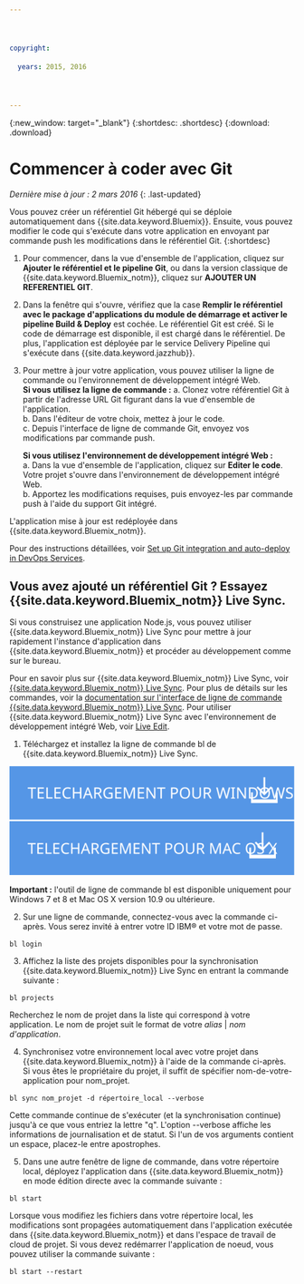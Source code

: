 ```yaml
---

 

copyright:

  years: 2015, 2016

 

---
```


{:new_window: target="_blank"}
{:shortdesc: .shortdesc}
{:download: .download}

# Commencer à coder avec Git
*Dernière mise à jour : 2 mars 2016*
{: .last-updated}  

Vous pouvez créer un référentiel Git hébergé qui se déploie automatiquement dans {{site.data.keyword.Bluemix}}. Ensuite, vous pouvez modifier le code qui s'exécute dans votre application en envoyant par commande push les modifications dans le référentiel Git. 
{:shortdesc}

1. Pour commencer, dans la vue d'ensemble de l'application, cliquez sur **Ajouter le référentiel et le pipeline Git**, ou dans la version classique de {{site.data.keyword.Bluemix_notm}}, cliquez sur **AJOUTER UN REFERENTIEL GIT**. 
2. Dans la fenêtre qui s'ouvre, vérifiez que la case **Remplir le référentiel avec le package d'applications du module de démarrage et activer le pipeline Build & Deploy** est cochée. Le référentiel Git est créé. Si le code de démarrage est disponible, il est chargé dans le référentiel. De plus, l'application est déployée par le service Delivery Pipeline qui s'exécute dans {{site.data.keyword.jazzhub}}.  
3. Pour mettre à jour votre application, vous pouvez utiliser la ligne de commande ou l'environnement de développement intégré Web.  
   **Si vous utilisez la ligne de commande :**
   a. Clonez votre référentiel Git à partir de l'adresse URL Git figurant dans la vue d'ensemble de l'application.  
   b. Dans l'éditeur de votre choix, mettez à jour le code.  
   c. Depuis l'interface de ligne de commande Git, envoyez vos modifications par commande push.  
	    
   **Si vous utilisez l'environnement de développement intégré Web :**  
   a. Dans la vue d'ensemble de l'application, cliquez sur **Editer le code**. Votre projet s'ouvre dans l'environnement de développement intégré Web.  
   b. Apportez les modifications requises, puis envoyez-les par commande push à l'aide du support Git intégré.  
		
L'application mise à jour est redéployée dans {{site.data.keyword.Bluemix_notm}}.  

Pour des instructions détaillées, voir [Set up Git integration and auto-deploy in DevOps Services](https://hub.jazz.net/tutorials/jazzeditor/#git_integration_and_autodeployment).  

## Vous avez ajouté un référentiel Git ? Essayez {{site.data.keyword.Bluemix_notm}} Live Sync.  

Si vous construisez une application Node.js, vous pouvez utiliser {{site.data.keyword.Bluemix_notm}} Live Sync pour mettre à jour rapidement l'instance d'application dans {{site.data.keyword.Bluemix_notm}} et procéder au développement comme sur le bureau.  

Pour en savoir plus sur {{site.data.keyword.Bluemix_notm}} Live Sync, voir [{{site.data.keyword.Bluemix_notm}} Live Sync](../develop/bluemixlive.html). Pour plus de détails sur les commandes, voir la [documentation sur l'interface de ligne de commande {{site.data.keyword.Bluemix_notm}} Live Sync](../cli/reference/bl/index.html). Pour utiliser {{site.data.keyword.Bluemix_notm}} Live Sync avec l'environnement de développement intégré Web, voir [Live Edit](../develop/bluemixlive.html).  

1. Téléchargez et installez la ligne de commande bl de {{site.data.keyword.Bluemix_notm}} Live Sync. 

<p>
<a class="xref" href="http://livesyncdownload.ng.bluemix.net/downloads/blive_setup.msi" target="_blank" title="(Ouverture dans un nouvel onglet ou une nouvelle fenêtre)"><img class="image" src="images/bl_gs_icons_windows_b.svg" alt="Bouton de téléchargement de la ligne de commande bl Windows" /> </a> <a class="xref" href="http://livesyncdownload.ng.bluemix.net/downloads/BluemixLive.pkg" target="_blank" title="(Ouverture dans un nouvel onglet ou une nouvelle fenêtre)"><img class="image" src="images/bl_gs_icons_mac-osx_b.svg" alt="Bouton de téléchargement de la ligne de commande bl Mac" /> </a>
</p>

**Important :** l'outil de ligne de commande bl est disponible uniquement pour Windows 7 et 8 et Mac OS X version 10.9 ou ultérieure. 

2. Sur une ligne de commande, connectez-vous avec la commande ci-après. Vous serez invité à entrer votre ID IBM® et votre mot de passe. 
```
bl login
```

3. Affichez la liste des projets disponibles pour la synchronisation {{site.data.keyword.Bluemix_notm}} Live Sync en entrant la commande suivante : 
```
bl projects
```
Recherchez le nom de projet dans la liste qui correspond à votre application. Le nom de projet suit le format de votre *alias* | *nom d'application*. 

4. Synchronisez votre environnement local avec votre projet dans {{site.data.keyword.Bluemix_notm}} à l'aide de la commande ci-après. Si vous êtes le propriétaire du projet, il suffit de spécifier nom-de-votre-application pour nom_projet. 
<!--- this command needs italicized parameters projectName localDirectory and yellow on 'local' -->
```
bl sync nom_projet -d répertoire_local --verbose
```
Cette commande continue de s'exécuter (et la synchronisation continue) jusqu'à ce que vous entriez la lettre "q". L'option --verbose affiche les informations de journalisation et de statut. Si l'un de vos arguments contient un espace, placez-le entre apostrophes. 

5. Dans une autre fenêtre de ligne de commande, dans votre répertoire local, déployez l'application dans {{site.data.keyword.Bluemix_notm}} en mode édition directe avec la commande suivante :
```
bl start
```  

Lorsque vous modifiez les fichiers dans votre répertoire local, les modifications sont propagées automatiquement dans l'application exécutée dans {{site.data.keyword.Bluemix_notm}} et dans l'espace de travail de cloud de projet. Si vous devez redémarrer l'application de noeud, vous pouvez utiliser la commande suivante :
```
bl start --restart 
```
